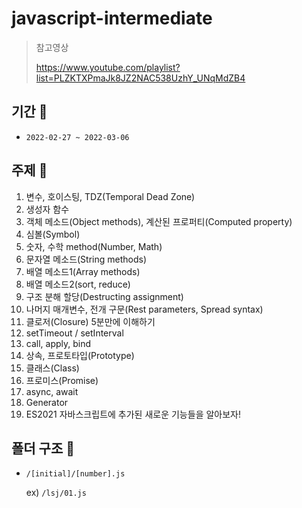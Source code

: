 # javascript-intermediate

> 참고영상
>
> https://www.youtube.com/playlist?list=PLZKTXPmaJk8JZ2NAC538UzhY_UNqMdZB4



## 기간 :calendar:

- `2022-02-27 ~ 2022-03-06`



## 주제 :jack_o_lantern:

1. 변수, 호이스팅, TDZ(Temporal Dead Zone)
2. 생성자 함수
3. 객체 메소드(Object methods), 계산된 프로퍼티(Computed property)
4. 심볼(Symbol)
5. 숫자, 수학 method(Number, Math)
6. 문자열 메소드(String methods)
7. 배열 메소드1(Array methods)
8. 배열 메소드2(sort, reduce)
9. 구조 분해 할당(Destructing assignment)
10. 나머지 매개변수, 전개 구문(Rest parameters, Spread syntax)
11. 클로저(Closure) 5분만에 이해하기
12. setTimeout / setInterval
13. call, apply, bind
14. 상속, 프로토타입(Prototype)
15. 클래스(Class)
16. 프로미스(Promise)
17. async, await
18. Generator
19. ES2021 자바스크립트에 추가된 새로운 기능들을 알아보자!



## 폴더 구조 :file_folder:

- `/[initial]/[number].js`

  ex) `/lsj/01.js`

